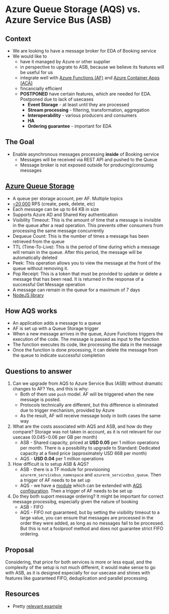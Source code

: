 # Azure Queue Storage (AQS) vs. Azure Service Bus (ASB)

## Context 

- We are looking to have a message broker for EDA of Booking service
- We would like to 
  - have it managed by Azure or other supplier
  - in perspective to upgrate to ASB, because we believe its features will be useful for us
  - integrate well with [Azure Functions (AF)](https://azure.microsoft.com/en-us/products/functions/) and [Azure Container Apps (ACA)](https://learn.microsoft.com/en-us/azure/container-apps/overview)
  - fincancially efficient
  - **POSTPONED** have certain features, which are needed for EDA. Postponed due to lack of usecases
    - **Event Storage** - at least until they are processed
    - **Stream processing** - filtering, transformation, aggregation
    - **Interoperability** - various producers and consumers
    - **HA**
    - **Ordering guarantee** - important for EDA

## The Goal

- Enable asynchronous messages processing **inside** of Booking service
  - Messages will be received via REST API and pushed to the Queue
  - Message broker is not exposed outside for producing/consumig messages

## [Azure Queue Storage](https://learn.microsoft.com/en-us/azure/storage/queues/storage-queues-introduction)

- A queue per storage account, per AF. Multiple topics
- [~20,000](https://learn.microsoft.com/en-us/azure/storage/common/scalability-targets-standard-account?toc=%2Fazure%2Fstorage%2Fqueues%2Ftoc.json) RPS (create, peek, delete, etc)
- Each message can be up to 64 KB in size
- Supports Azure AD and Shared Key authentication
- Visibility Timeout: This is the amount of time that a message is invisible in the queue after a read operation. This prevents other consumers from processing the same message concurrently
- Dequeue Count: This is the number of times a message has been retrieved from the queue
- TTL (Time-To-Live): This is the period of time during which a message will remain in the queue. After this period, the message will be automatically deleted
- Peek: This operation allows you to view the message at the front of the queue without removing it.
- Pop Receipt: This is a token that must be provided to update or delete a message that has been read. It is returned in the response of a successful Get Message operation
- A message can remain in the queue for a maximum of 7 days
- [NodeJS library](https://learn.microsoft.com/en-us/azure/storage/queues/storage-quickstart-queues-nodejs?tabs=passwordless%2Croles-azure-portal%2Cenvironment-variable-windows%2Csign-in-azure-cli)

## How AQS works

- An application adds a message to a queue
- AF is set up with a Queue Storage trigger
- When a new message arrives in the queue, Azure Functions triggers the execution of the code. The message is passed as input to the function
- The function executes its code, like processing the data in the message
- Once the function is done processing, it can delete the message from the queue to indicate successful completion

## Questions to answer

1. Can we upgrade from AQS to Azure Service Bus (ASB) without dramatic changes to AF? Yes, and this is why:
    - Both of them use `push` model. AF will be triggered when the new message is posted.
    - Protocols technically are different, but this difference is eliminated due to trigger mechanism, provided by Azure
    - As the result, AF will receive message body in both cases the same way
2. What are the costs associated with AQS and ASB, and how do they compare? Storage was not taken in account, as it is not relevant for our usecase ($0.045-$0.06 per GB per month)
    - ASB - Shared capacity, priced at **USD 0.05** per 1 million operations per month. There is a possibility to upgrade to Standard: Dedicated capacity at a fixed price (approximately USD 668 per month)
    - AQS - **USD 0.04** per 1 million operations
3. How difficult is to setup ASB & AQS?
    - ASB - there is a TF module for provisioning `azurerm_servicebus_namespace` and `azurerm_servicebus_queue`. Then a trigger of AF needs to be set up
    - AQS - we have a [module](https://dev.azure.com/cvce/Cloud_Infrastructure/_git/terraform-azurerm-milence?path=/azure_function/main.tf&version=GBmain&_a=contents) which can be extended with [AQS configuration](https://registry.terraform.io/providers/hashicorp/azurerm/latest/docs/resources/storage_queue). Then a trigger of AF needs to be set up
4. Do they both suport message ordering? It might be important for correct message processibg, especially given the nature of booking
    - ASB - FIFO
    - AQS - FIFO not guaranteed, but by setting the visibility timeout to a large value, you can ensure that messages are processed in the order they were added, as long as no messages fail to be processed. But this is not a foolproof method and does not guarantee strict FIFO ordering.

## Proposal

Considering, that price for both services is more or less equal, and the complexity of the setup is not much different, it would make sense to go with ASB, as it is designed especially for our usecase and shines with features like guaranteed FIFO, deduplication and parallel processing. 

## Resources
- Pretty [relevant example](https://learn.microsoft.com/en-us/samples/azure-samples/serverless-microservices-reference-architecture/serverless-microservices-reference-architecture/) 
